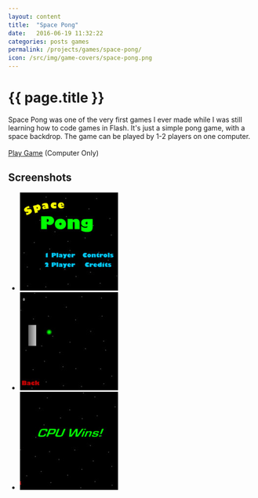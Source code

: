 ```yaml
---
layout: content
title:  "Space Pong"
date:   2016-06-19 11:32:22
categories: posts games
permalink: /projects/games/space-pong/
icon: /src/img/game-covers/space-pong.png
---
```

<h1>{{ page.title }}</h1>
<p>
  Space Pong was one of the very first games I ever made while I was still learning how to code games in Flash. It's just a simple pong game, with a space backdrop. The game can be played by 1-2 players on one computer.<br>
  <br>
  <a href="play">Play Game</a> (Computer Only)
</p>

<h2>Screenshots</h2>
<ul class="photo-gallery">
  <li>
    <a href="" data-box-img="/src/img/game-screens/space-pong.jpg">
      <img src="/src/img/game-screens-square/space-pong.jpg">
    </a>
  </li>
  <li>
    <a href="" data-box-img="/src/img/game-screens/space-pong-play.jpg">
      <img src="/src/img/game-screens-square/space-pong-play.jpg">
    </a>
  </li>
  <li>
    <a href="" data-box-img="/src/img/game-screens/space-pong-cpu-wins.jpg">
      <img src="/src/img/game-screens-square/space-pong-cpu-wins.jpg">
    </a>
  </li>
</ul>